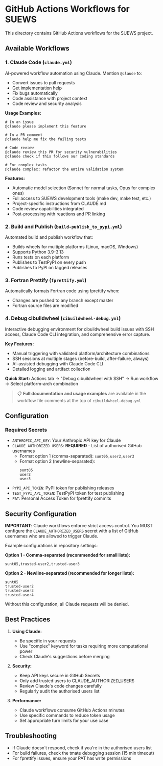# GitHub Actions Workflows for SUEWS

This directory contains GitHub Actions workflows for the SUEWS project.

## Available Workflows

### 1. Claude Code (`claude.yml`)
AI-powered workflow automation using Claude. Mention `@claude` to:
- Convert issues to pull requests
- Get implementation help
- Fix bugs automatically
- Code assistance with project context
- Code review and security analysis

**Usage Examples:**
```
# In an issue
@claude please implement this feature

# In a PR comment
@claude help me fix the failing tests

# Code review
@claude review this PR for security vulnerabilities
@claude check if this follows our coding standards

# For complex tasks
@claude complex: refactor the entire validation system
```

**Features:**
- Automatic model selection (Sonnet for normal tasks, Opus for complex ones)
- Full access to SUEWS development tools (make dev, make test, etc.)
- Project-specific instructions from CLAUDE.md
- Code review capabilities integrated
- Post-processing with reactions and PR linking

### 2. Build and Publish (`build-publish_to_pypi.yml`)
Automated build and publish workflow that:
- Builds wheels for multiple platforms (Linux, macOS, Windows)
- Supports Python 3.9-3.13
- Runs tests on each platform
- Publishes to TestPyPI on every push
- Publishes to PyPI on tagged releases

### 3. Fortran Prettify (`fprettify.yml`)
Automatically formats Fortran code using fprettify when:
- Changes are pushed to any branch except master
- Fortran source files are modified

### 4. Debug cibuildwheel (`cibuildwheel-debug.yml`)
Interactive debugging environment for cibuildwheel build issues with SSH access, Claude Code CLI integration, and comprehensive error capture.

**Key Features:**
- Manual triggering with validated platform/architecture combinations
- SSH sessions at multiple stages (before-build, after-failure, always)
- AI-assisted debugging with Claude Code CLI
- Detailed logging and artifact collection

**Quick Start:**
Actions tab → "Debug cibuildwheel with SSH" → Run workflow → Select platform-arch combination

> 📋 **Full documentation and usage examples** are available in the workflow file comments at the top of `cibuildwheel-debug.yml`

## Configuration

### Required Secrets
- `ANTHROPIC_API_KEY`: Your Anthropic API key for Claude
- `CLAUDE_AUTHORIZED_USERS`: **REQUIRED** - List of authorised GitHub usernames
  - Format option 1 (comma-separated): `sunt05,user2,user3`
  - Format option 2 (newline-separated):
    ```
    sunt05
    user2
    user3
    ```
- `PYPI_API_TOKEN`: PyPI token for publishing releases
- `TEST_PYPI_API_TOKEN`: TestPyPI token for test publishing
- `PAT`: Personal Access Token for fprettify commits


## Security Configuration

**IMPORTANT**: Claude workflows enforce strict access control. You MUST configure the `CLAUDE_AUTHORIZED_USERS` secret with a list of GitHub usernames who are allowed to trigger Claude.

Example configurations in repository settings:

**Option 1 - Comma-separated (recommended for small lists):**
```
sunt05,trusted-user2,trusted-user3
```

**Option 2 - Newline-separated (recommended for longer lists):**
```
sunt05
trusted-user2
trusted-user3
trusted-user4
```

Without this configuration, all Claude requests will be denied.

## Best Practices

1. **Using Claude:**
   - Be specific in your requests
   - Use "complex" keyword for tasks requiring more computational power
   - Check Claude's suggestions before merging

2. **Security:**
   - Keep API keys secure in GitHub Secrets
   - Only add trusted users to CLAUDE_AUTHORIZED_USERS
   - Review Claude's code changes carefully
   - Regularly audit the authorised users list

3. **Performance:**
   - Claude workflows consume GitHub Actions minutes
   - Use specific commands to reduce token usage
   - Set appropriate turn limits for your use case

## Troubleshooting

- If Claude doesn't respond, check if you're in the authorised users list
- For build failures, check the tmate debugging session (15 min timeout)
- For fprettify issues, ensure your PAT has write permissions